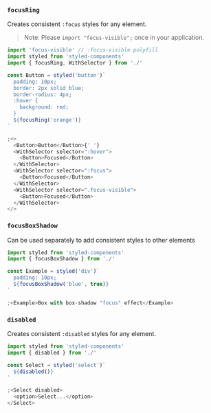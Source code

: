 ### `focusRing`

Creates consistent `:focus` styles for any element.

> Note: Please `import "focus-visible";` once in your application.

```javascript
import 'focus-visible' // :focus-visible polyfill
import styled from 'styled-components'
import { focusRing, WithSelector } from './'

const Button = styled('button')`
  padding: 10px;
  border: 2px solid blue;
  border-radius: 4px;
  :hover {
    background: red;
  }
  ${focusRing('orange')}
`

;<>
  <Button>Button</Button>{' '}
  <WithSelector selector=":hover">
    <Button>Focused</Button>
  </WithSelector>
  <WithSelector selector=":focus">
    <Button>Focused</Button>
  </WithSelector>
  <WithSelector selector=".focus-visible">
    <Button>Focused</Button>
  </WithSelector>
</>
```

### `focusBoxShadow`

Can be used separately to add consistent styles to other elements

```javascript
import styled from 'styled-components'
import { focusBoxShadow } from './'

const Example = styled('div')`
  padding: 10px;
  ${focusBoxShadow('blue', true)}
`

;<Example>Box with box-shadow "focus" effect</Example>
```

### `disabled`

Creates consistent `:disabled` styles for any element.

```javascript
import styled from 'styled-components'
import { disabled } from './'

const Select = styled('select')`
  ${disabled()}
`

;<Select disabled>
  <option>Select...</option>
</Select>
```
